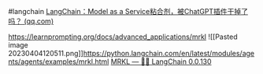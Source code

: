 #langchain 
[LangChain：Model as a Service粘合剂，被ChatGPT插件干掉了吗？ (qq.com)](https://mp.weixin.qq.com/s/3coFhAdzr40tozn8f9Dc-w)

https://learnprompting.org/docs/advanced_applications/mrkl
![[Pasted image 20230404120511.png]]https://python.langchain.com/en/latest/modules/agents/agents/examples/mrkl.html
[MRKL — 🦜🔗 LangChain 0.0.130](https://python.langchain.com/en/latest/modules/agents/agents/examples/mrkl.html)
